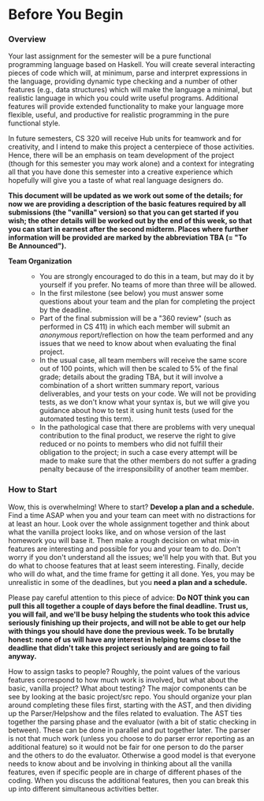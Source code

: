 # Before You Begin


<h3>Overview</h3>

 <p>    Your last assignment for the semester will be a pure functional programming language
based on Haskell. You will create several interacting pieces of code which will, at minimum, 
parse and interpret expressions in the language, providing dynamic type checking and a number
of other features (e.g., data structures) which will make the language a minimal, but realistic
language in which you could write useful programs. Additional features will provide extended
	 functionality to make your language more flexible, useful, and productive for realistic
	 programming in the pure functional style. 
	
</p>
<p>
In future semesters, CS 320 will receive Hub units for teamwork and for creativity, and I intend
	to make this project a centerpiece of those activities. Hence, there will be an emphasis on
	team development of the project (though for this semester you may work alone) and a 
	context for integrating all that you have done this
	semester into a creative experience which hopefully will give you a taste of what real language
	designers do. 
</p>
	
<p> <b>This document will be updated as we work out some of the details; for now we are providing
	a description of the basic features required by all submissions (the "vanilla" version) so that you can get
	started if you wish; the other details will be worked out by the end of this week, so that you can
	start in earnest after the second midterm. Places where further information will be provided are marked by the
	abbreviation TBA (= "To Be Announced"). 
	</b> </p>
  
  

<dt><b> Team Organization </b></dt>
<p>
<dd><ul style="list-style-type:circle;">
<li> You are strongly encouraged to do this in a team, but may do it by yourself if you prefer. No teams of more than
three will be allowed.  
</li> 
<li>In the first milestone (see below) you must answer some questions about your team and the plan for completing the project by the deadline. 
</li>   
<li> Part of the final submission will be a "360 review" (such as performed in CS 411) in which each member will submit
an <i> anonymous </i> report/reflection on 
how the team performed and any issues that we need to know about when evaluating the final project. 
</li>
<li>  In the usual case, all team members will receive the same score out of 100 points, which will then be scaled to 5% of the final grade; details about the grading TBA, but it will involve a combination of a short written summary report, various deliverables, and
your  tests on your code. We will not be providing tests, as we don't know what your syntax is, but we will give you guidance about how to test it using hunit tests (used for the automated testing this term). 
</li>
<li> In the pathological case that there are problems with very unequal contribution to the final product, we reserve the
right to give reduced or no points to members who did not fulfill their obligation to the project; in such a case every
attempt will be made to make sure that the other members do not suffer a grading penalty because of the irresponsibility
of another team  member. 
</li>
</ul>
</dd></p>
</dl>	
	
<h3>How to Start </h3>

Wow, this is overwhelming! Where to start? <b> Develop a plan and a schedule.</b>  Find a time ASAP when you and your team
can meet with no distractions for at least an hour.  Look over the whole assignment together and think about what
the vanilla project looks like, and on whose version of the last homework you will base it. Then make a rough
decision on what mix-in features are interesting and possible for you and your team to do.  Don't worry if you
don't understand all the issues; we'll help you with that.  But you do what to choose features that at least
seem interesting. Finally, decide who will do what, and the time frame for getting it all done. Yes, you may
be unrealistic in some of the deadlines, but you <b>need a plan and a schedule.</b>  

Please pay careful attention to this piece of advice: <b>Do NOT think you can pull this all together
a couple of days before the final deadline. Trust us, you will fail, and we'll be busy helping the
students who took this advice seriously finishing up their projects, and will not be able to get our help with things
you should have done the previous week. To be brutally honest: none of us will have any interest
	in helping teams close to the deadline that didn't take this project seriously and are going to fail anyway. </b>


<p> How to assign tasks to people?  Roughly, the point values of the various features correspond to how much
	work is involved, but what about the basic, vanilla project? What about testing? The major components can be see by looking at the basic project/src repo. You should organize your plan around completing these
files first, starting with the AST, and then dividing up the Parser/Helpshow and the files related to
	evaluation. The AST ties together the parsing phase and the evaluator (with a bit of static checking in between).
	These can be done in parallel and put together later. The parser is not that much work (unless you choose to do
	parser error reporting as an additional feature) so it would not be fair for one person to do the parser
	and the others to do the evaluator. Otherwise a good model is that everyone needs to know about
	and be involving in thinking about all the vanilla features, even if specific people are in charge of
	different phases of the coding.  When you discuss the additional features, then you can break this
	up into different simultaneous activities better. 
	</p>
	

